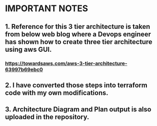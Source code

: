# IMPORTANT NOTES
## 1. Reference for this 3 tier architecture is taken from below web blog where a Devops engineer has shown how to create three tier architecture using aws GUI.
### https://towardsaws.com/aws-3-tier-architecture-63997b69ebc0

## 2. I have converted those steps into terraform code with my own modifications.

## 3. Architecture Diagram and Plan output is also uploaded in the repository.